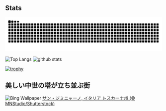 ## Stats
<picture>
  <source media="(prefers-color-scheme: dark)" srcset="https://raw.githubusercontent.com/ba230t/ba230t/output/github-contribution-grid-snake-dark.svg">
  <source media="(prefers-color-scheme: light)" srcset="https://raw.githubusercontent.com/ba230t/ba230t/output/github-contribution-grid-snake.svg">
  <img alt="github contribution grid snake animation" src="https://raw.githubusercontent.com/ba230t/ba230t/output/github-contribution-grid-snake.svg">
</picture>

<p align="left">
  <img alt="Top Langs" height="150px" src="https://github-readme-stats.vercel.app/api/top-langs/?username=ba230t&layout=compact&theme=transparent" />
  <img alt="github stats" height="150px" src="https://github-readme-stats.vercel.app/api?username=ba230t&theme=transparent" />
</p>

[![trophy](https://github-profile-trophy.vercel.app/?username=ba230t&theme=transparent&column=7)](https://github.com/ryo-ma/github-profile-trophy)


<!-- Bing Wallpaper Start -->
## 美しい中世の塔が立ち並ぶ街
![Bing Wallpaper](https://www.bing.com/th?id=OHR.GimignanoTuscany_JA-JP7399834117_1920x1080.jpg&rf=LaDigue_1920x1080.jpg&pid=hp)
[サン・ジミニャーノ, イタリア トスカーナ州 (© MNStudio/Shutterstock)](https://www.bing.com/search?q=%E3%82%B5%E3%83%B3%E3%83%BB%E3%82%B8%E3%83%9F%E3%83%8B%E3%83%A3%E3%83%BC%E3%83%8E&form=hpcapt&filters=HpDate%3a%2220240729_1500%22)
<!-- Bing Wallpaper End -->
